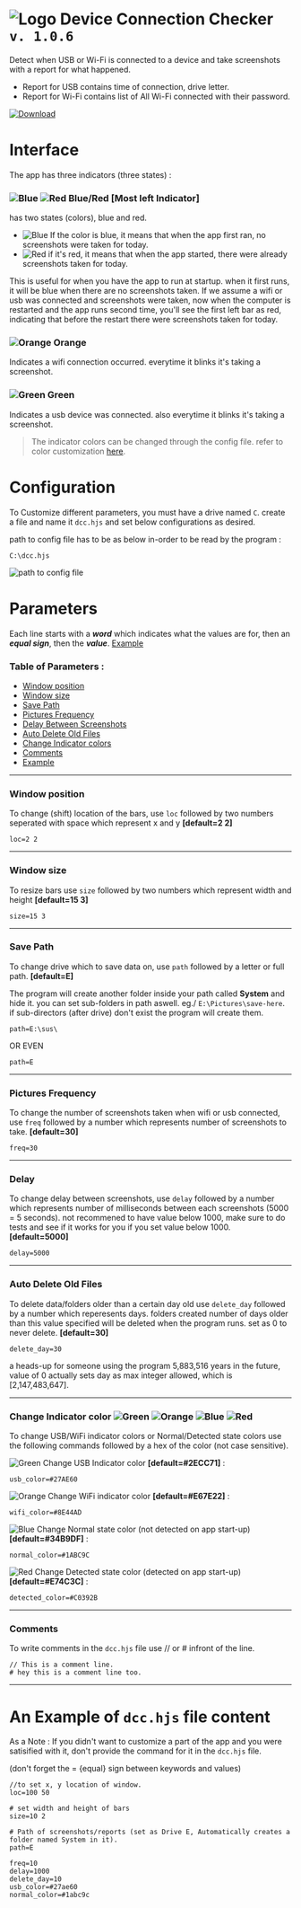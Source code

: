 # ![Logo](https://i.imgur.com/nSdZyTf.png) Device Connection Checker `v. 1.0.6`
Detect when USB or Wi-Fi is connected to a device and take screenshots with a report for what happened.
- Report for USB contains time of connection, drive letter.
- Report for Wi-Fi contains list of All Wi-Fi connected with their password.

[![Download](https://i.imgur.com/BLLimZO.png)](https://github.com/H4zh4n/Device-Connection-Checker/releases/latest)

# Interface
The app has three indicators (three states) :
### ![Blue](https://i.imgur.com/KSibZiU.png) ![Red](https://i.imgur.com/zHLwnn5.png) Blue/Red [Most left Indicator]

has two states (colors), blue and red.

- ![Blue](https://i.imgur.com/KSibZiU.png) If the color is blue, it means that when the app first ran, no screenshots were taken for today.
- ![Red](https://i.imgur.com/zHLwnn5.png) if it's red, it means that when the app started, there were already screenshots taken for today.

This is useful for when you have the app to run at startup. when it first runs, it will be blue when there are no screenshots taken. If we assume a wifi or usb was connected and screenshots were taken, now when the computer is restarted and the app runs second time, you'll see the first left bar as red, indicating that before the restart there were screenshots taken for today.

### ![Orange](https://i.imgur.com/QMmap0Y.png) Orange
Indicates a wifi connection occurred. everytime it blinks it's taking a screenshot.

### ![Green](https://i.imgur.com/esmtuzr.png) Green
Indicates a usb device was connected. also everytime it blinks it's taking a screenshot.

> The indicator colors can be changed through the config file. refer to color customization [here](#change-indicator-color----).

# Configuration
To Customize different parameters, you must have a drive named `C`. create a file and name it `dcc.hjs` and set below configurations as desired.

path to config file has to be as below in-order to be read by the program :
```
C:\dcc.hjs
```

![path to config file](https://user-images.githubusercontent.com/47919702/194626608-7db2f2fd-dcde-4cba-8c5c-b1afe0879817.png)

# Parameters
Each line starts with a **_word_** which indicates what the values are for, then an **_equal sign_**, then the **_value_**. [Example](#an-example-of-dcchjs-file-content)

### Table of Parameters :
- [Window position](#window-position)
- [Window size](#window-size)
- [Save Path](#save-path)
- [Pictures Frequency](#pictures-frequency)
- [Delay Between Screenshots](#delay)
- [Auto Delete Old Files](#auto-delete-old-files)
- [Change Indicator colors](#change-indicator-color----)
- [Comments](#comments)
- [Example](#an-example-of-dcchjs-file-content)

__________________
### Window position
To change (shift) location of the bars, use `loc` followed by two numbers seperated with space which represent x and y **[default=2 2]**
```
loc=2 2
```
__________________
### Window size
To resize bars use `size` followed by two numbers which represent width and height **[default=15 3]**
```
size=15 3
```
__________________
### Save Path
To change drive which to save data on, use `path` followed by a letter or full path. **[default=E]**

The program will create another folder inside your path called **System** and hide it. 
you can set sub-folders in path aswell. eg./ `E:\Pictures\save-here`. 
if sub-directors (after drive) don't exist the program will create them.

```
path=E:\sus\
```
OR EVEN
```
path=E
```

__________________
### Pictures Frequency
To change the number of screenshots taken when wifi or usb connected, use `freq` followed by a number which represents number of screenshots to take. **[default=30]**
```
freq=30
```
__________________
### Delay
To change delay between screenshots, use `delay` followed by a number which represents number of milliseconds between each screenshots (5000 = 5 seconds). not recommened to have value below 1000, make sure to do tests and see if it works for you if you set value below 1000. **[default=5000]**

```
delay=5000
```
__________________
### Auto Delete Old Files
To delete data/folders older than a certain day old use `delete_day` followed by a number which reperesents days. folders created number of days older than this value specified will be deleted when the program runs. set as 0 to never delete.  **[default=30]**

```
delete_day=30
```

a heads-up for someone using the program 5,883,516 years in the future, value of 0 actually sets day as max integer allowed, which is [2,147,483,647].
__________________
### Change Indicator color ![Green](https://i.imgur.com/esmtuzr.png) ![Orange](https://i.imgur.com/QMmap0Y.png) ![Blue](https://i.imgur.com/KSibZiU.png) ![Red](https://i.imgur.com/zHLwnn5.png) 
To change USB/WiFi indicator colors or Normal/Detected state colors use the following commands followed by a hex of the color (not case sensitive).

![Green](https://i.imgur.com/esmtuzr.png) Change USB Indicator color **[default=#2ECC71]** :
```
usb_color=#27AE60
```

![Orange](https://i.imgur.com/QMmap0Y.png) Change WiFi indicator color **[default=#E67E22]** : 
```
wifi_color=#8E44AD
```

![Blue](https://i.imgur.com/KSibZiU.png) Change Normal state color (not detected on app start-up) **[default=#34B9DF]** :
```
normal_color=#1ABC9C
```

![Red](https://i.imgur.com/zHLwnn5.png) Change Detected state color (detected on app start-up) **[default=#E74C3C]** :
```
detected_color=#C0392B
```

__________________
### Comments
To write comments in the `dcc.hjs` file use // or # infront of the line.
```
// This is a comment line.
# hey this is a comment line too.
```
__________________

# An Example of `dcc.hjs` file content
As a Note : If you didn't want to customize a part of the app and you were satisified with it, don't provide the command for it in the `dcc.hjs` file.

(don't forget the = {equal} sign between keywords and values)

```
//to set x, y location of window.
loc=100 50

# set width and height of bars
size=10 2

# Path of screenshots/reports (set as Drive E, Automatically creates a folder named System in it).
path=E

freq=10
delay=1000
delete_day=10
usb_color=#27ae60
normal_color=#1abc9c
```
